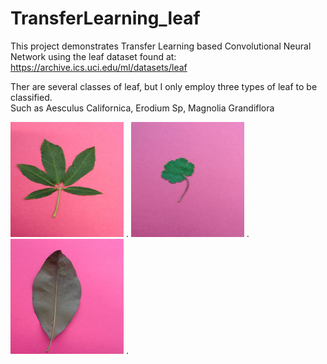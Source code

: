 # TransferLearning_leaf
This project demonstrates Transfer Learning based Convolutional Neural Network using the leaf dataset found at:
https://archive.ics.uci.edu/ml/datasets/leaf

Ther are several classes of leaf, but I only employ three types of leaf to be classified.<br>
Such as Aesculus Californica, Erodium Sp, Magnolia Grandiflora<br>

<img width="181" height="184" src="https://github.com/jimmg35/TransferLearning_leaf/blob/master/dataset/Train/AesculusCalifornica_04.JPG"> .
<img width="181" height="184" src="https://github.com/jimmg35/TransferLearning_leaf/blob/master/dataset/Train/ErodiumSp_03.JPG"> .
<img width="181" height="184" src="https://github.com/jimmg35/TransferLearning_leaf/blob/master/dataset/Train/MagnoliaGrandiflora_02.JPG"> .


